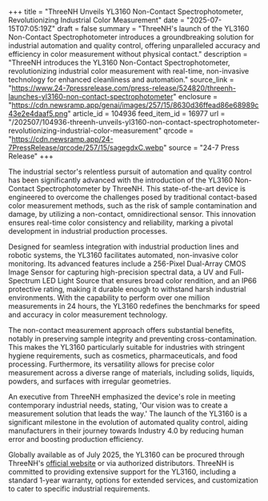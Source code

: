 +++
title = "ThreeNH Unveils YL3160 Non-Contact Spectrophotometer, Revolutionizing Industrial Color Measurement"
date = "2025-07-15T07:05:19Z"
draft = false
summary = "ThreeNH's launch of the YL3160 Non-Contact Spectrophotometer introduces a groundbreaking solution for industrial automation and quality control, offering unparalleled accuracy and efficiency in color measurement without physical contact."
description = "ThreeNH introduces the YL3160 Non-Contact Spectrophotometer, revolutionizing industrial color measurement with real-time, non-invasive technology for enhanced cleanliness and automation."
source_link = "https://www.24-7pressrelease.com/press-release/524820/threenh-launches-yl3160-non-contact-spectrophotometer"
enclosure = "https://cdn.newsramp.app/genai/images/257/15/8630d36ffead86e68989c43e2e4daaf5.png"
article_id = 104936
feed_item_id = 16977
url = "/202507/104936-threenh-unveils-yl3160-non-contact-spectrophotometer-revolutionizing-industrial-color-measurement"
qrcode = "https://cdn.newsramp.app/24-7PressRelease/qrcode/257/15/sagegdxC.webp"
source = "24-7 Press Release"
+++

<p>The industrial sector's relentless pursuit of automation and quality control has been significantly advanced with the introduction of the YL3160 Non-Contact Spectrophotometer by ThreeNH. This state-of-the-art device is engineered to overcome the challenges posed by traditional contact-based color measurement methods, such as the risk of sample contamination and damage, by utilizing a non-contact, omnidirectional sensor. This innovation ensures real-time color consistency and reliability, marking a pivotal development in industrial production processes.</p><p>Designed for seamless integration with industrial production lines and robotic systems, the YL3160 facilitates automated, non-invasive color monitoring. Its advanced features include a 256-Pixel Dual-Array CMOS Image Sensor for capturing high-precision spectral data, a UV and Full-Spectrum LED Light Source that ensures broad color rendition, and an IP66 protective rating, making it durable enough to withstand harsh industrial environments. With the capability to perform over one million measurements in 24 hours, the YL3160 redefines the benchmarks for speed and accuracy in color measurement technology.</p><p>The non-contact measurement approach offers substantial benefits, notably in preserving sample integrity and preventing cross-contamination. This makes the YL3160 particularly suitable for industries with stringent hygiene requirements, such as cosmetics, pharmaceuticals, and food processing. Furthermore, its versatility allows for precise color measurement across a diverse range of materials, including solids, liquids, powders, and surfaces with irregular geometries.</p><p>An executive from ThreeNH emphasized the device's role in meeting contemporary industrial needs, stating, 'Our vision was to create a measurement solution that leads the way.' The launch of the YL3160 is a significant milestone in the evolution of automated quality control, aiding manufacturers in their journey towards Industry 4.0 by reducing human error and boosting production efficiency.</p><p>Globally available as of July 2025, the YL3160 can be procured through ThreeNH's <a href='https://www.threenh.com' rel='nofollow' target='_blank'>official website</a> or via authorized distributors. ThreeNH is committed to providing extensive support for the YL3160, including a standard 1-year warranty, options for extended services, and customization to cater to specific industrial requirements.</p>